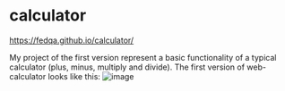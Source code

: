 # calculator

https://fedqa.github.io/calculator/

My project of the first version represent a basic functionality of a typical calculator (plus, minus, multiply and divide).
The first version of web-calculator looks like this:
![image](https://user-images.githubusercontent.com/63184742/216142335-0441c1f6-532f-4ca7-aed4-e5839b1b35f3.png)
